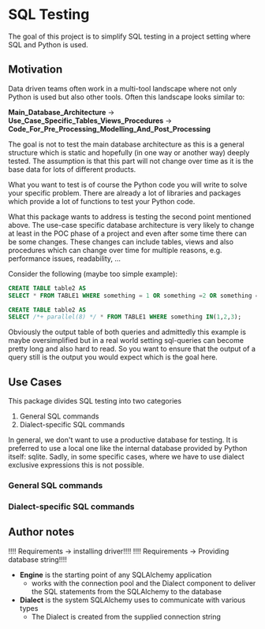 # SQL Testing

The goal of this project is to simplify SQL testing in a project setting
where SQL and Python is used.

## Motivation

Data driven teams often work in a multi-tool landscape
where not only Python is used but also other tools. Often
this landscape looks similar to:

**Main_Database_Architecture**
-> **Use_Case_Specific_Tables_Views_Procedures**
-> **Code_For_Pre_Processing_Modelling_And_Post_Processing**

The goal is not to test the main database architecture as
this is a general structure which is static and hopefully (in one way or another way)
deeply tested. The assumption is that this part will not change
over time as it is the base data for lots of different products.

What you want to test is of course the Python code you will write to solve your
specific problem. There are already a lot of libraries and packages which provide
a lot of functions to test your Python code.

What this package wants to address is testing the second point mentioned above.
The use-case specific database architecture is very likely to change at least in the
POC phase of a project and even after some time there can be some changes.
These changes can include tables, views and also procedures which can change over time for
multiple reasons, e.g. performance issues, readability, ...

Consider the following (maybe too simple example):

```sql
CREATE TABLE table2 AS
SELECT * FROM TABLE1 WHERE something = 1 OR something =2 OR something = 3;
```

```sql
CREATE TABLE table2 AS
SELECT /*+ parallel(8) */ * FROM TABLE1 WHERE something IN(1,2,3);
```

Obviously the output table of both queries and admittedly this example is maybe oversimplified
but in a real world setting sql-queries can become pretty long and also hard to read.
So you want to ensure that the output of a query still is the output you would expect
which is the goal here.

## Use Cases

This package divides SQL testing into two categories

1) General SQL commands
2) Dialect-specific SQL commands

In general, we don't want to use a productive database for testing. It is preferred
to use a local one like the internal database provided by Python itself: sqlite.
Sadly, in some specific cases, where we have to use dialect exclusive expressions
this is not possible.

### General SQL commands



### Dialect-specific SQL commands



## Author notes

!!!! Requirements -> installing driver!!!!
!!!! Requirements -> Providing database string!!!!


-  **Engine** is the starting point of any SQLAlchemy application
    - works with the connection pool and the Dialect component
      to deliver the SQL statements from the SQLAlchemy to the database
-  **Dialect** is the system SQLAlchemy uses to communicate with various types
    - The Dialect is created from the supplied connection string
